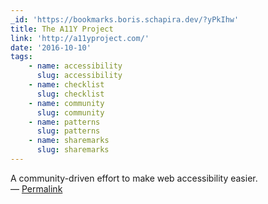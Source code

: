 ```yaml
---
_id: 'https://bookmarks.boris.schapira.dev/?yPkIhw'
title: The A11Y Project
link: 'http://a11yproject.com/'
date: '2016-10-10'
tags:
    - name: accessibility
      slug: accessibility
    - name: checklist
      slug: checklist
    - name: community
      slug: community
    - name: patterns
      slug: patterns
    - name: sharemarks
      slug: sharemarks
---
```


A community-driven effort to make web accessibility easier. <br>&#8212;
<a href="https://bookmarks.boris.schapira.dev/?yPkIhw" title="Permalink">Permalink</a>
